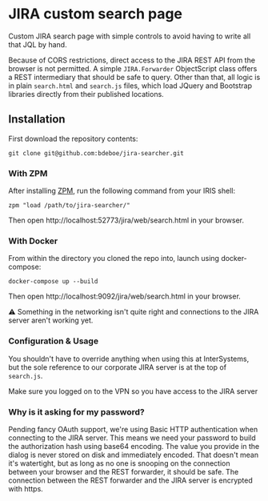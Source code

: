 # JIRA custom search page

Custom JIRA search page with simple controls to avoid having to write all that JQL by hand.

Because of CORS restrictions, direct access to the JIRA REST API from the browser is not permitted. A simple `JIRA.Forwarder` ObjectScript class offers a REST intermediary that should be safe to query. Other than that, all logic is in plain `search.html` and `search.js` files, which load JQuery and Bootstrap libraries directly from their published locations.

## Installation

First download the repository contents:

```
git clone git@github.com:bdeboe/jira-searcher.git
```

### With ZPM

After installing [ZPM](http://github.com/intersystems-community/zpm), run the following command from your IRIS shell:

```ObjectScript
zpm "load /path/to/jira-searcher/"
```

Then open http://localhost:52773/jira/web/search.html in your browser.

### With Docker

From within the directory you cloned the repo into, launch using docker-compose:

```Shell
docker-compose up --build
```

Then open http://localhost:9092/jira/web/search.html in your browser.

:warning: Something in the networking isn't quite right and connections to the JIRA server aren't working yet.

### Configuration & Usage

You shouldn't have to override anything when using this at InterSystems, but the sole reference to our corporate JIRA server is at the top of `search.js`.

Make sure you logged on to the VPN so you have access to the JIRA server

### Why is it asking for my password?

Pending fancy OAuth support, we're using Basic HTTP authentication when connecting to the JIRA server. This means we need your password to build the authorization hash using base64 encoding. The value you provide in the dialog is never stored on disk and immediately encoded. That doesn't mean it's watertight, but as long as no one is snooping on the connection between your browser and the REST forwarder, it should be safe. The connection between the REST forwarder and the JIRA server is encrypted with https.